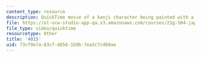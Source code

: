 ```yaml
---
content_type: resource
description: QuickTime movie of a kanji character being painted with a brush.
file: https://ol-ocw-studio-app-qa.s3.amazonaws.com/courses/21g-504-japanese-iv-spring-2009/73cf0e7a83cfd8561b9b7ea3c7cdb9ae_4015.mov
file_type: video/quicktime
resourcetype: Other
title: '4015'
uid: 73cf0e7a-83cf-d856-1b9b-7ea3c7cdb9ae
---
```


